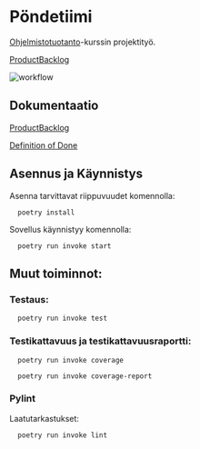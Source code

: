 # Pöndetiimi

[Ohjelmistotuotanto](https://ohjelmistotuotanto-hy.github.io/miniprojekti/)-kurssin projektityö.

[ProductBacklog](https://docs.google.com/spreadsheets/d/1GRM8AXspv3U0oPStXTyR-001euZUgXl-X6GAkoWaCAw/edit#gid=0)

![workflow](https://github.com/PyryL/pondetiimi/actions/workflows/main.yml/badge.svg)

## Dokumentaatio

[ProductBacklog](https://docs.google.com/spreadsheets/d/1GRM8AXspv3U0oPStXTyR-001euZUgXl-X6GAkoWaCAw/edit#gid=0)

[Definition of Done](https://github.com/PyryL/pondetiimi/blob/main/documentation/definition_of_done.md)

## Asennus ja Käynnistys

Asenna tarvittavat riippuvuudet komennolla:

      poetry install

Sovellus käynnistyy komennolla:

      poetry run invoke start

## Muut toiminnot:

### Testaus:

      poetry run invoke test

### Testikattavuus ja testikattavuusraportti:

      poetry run invoke coverage

      poetry run invoke coverage-report

### Pylint

Laatutarkastukset:

      poetry run invoke lint

